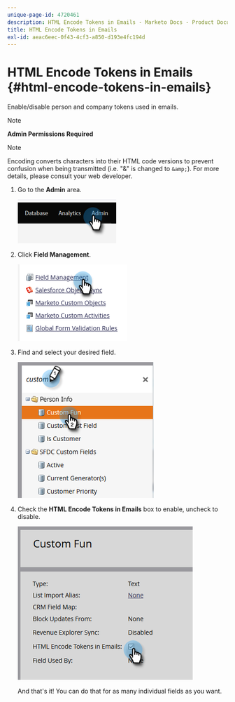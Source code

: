 ```yaml
---
unique-page-id: 4720461
description: HTML Encode Tokens in Emails - Marketo Docs - Product Documentation
title: HTML Encode Tokens in Emails
exl-id: aeac6eec-0f43-4cf3-a850-d193e4fc194d
---
```

# HTML Encode Tokens in Emails {#html-encode-tokens-in-emails}

Enable/disable person and company tokens used in emails.

>[!NOTE]
>
>**Admin Permissions Required**

>[!NOTE]
>
>Encoding converts characters into their HTML code versions to prevent confusion when being transmitted (i.e. "&" is changed to `&amp;`). For more details, please consult your web developer.

1. Go to the **Admin** area.

   ![](assets/html-encode-tokens-in-emails-1.png)

1. Click **Field Management**.

   ![](assets/html-encode-tokens-in-emails-2.png)

1. Find and select your desired field.

   ![](assets/html-encode-tokens-in-emails-3.png)

1. Check the **HTML Encode Tokens in Emails** box to enable, uncheck to disable.

   ![](assets/html-encode-tokens-in-emails-4.png)

   And that's it! You can do that for as many individual fields as you want.
